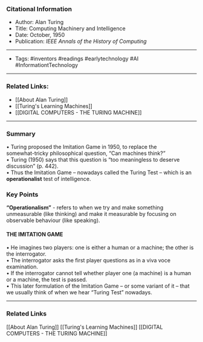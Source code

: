 
### Citational Information 
- Author: Alan Turing
- Title: Computing Machinery and Intelligence
- Date: October, 1950 
- Publication: _IEEE Annals of the History of Computing_
---
- Tags: #inventors #readings #earlytechnology #AI #InformationtTechnology
---
### Related Links: 
- [[About Alan Turing]]
- [[Turing's Learning Machines]]
- [[DIGITAL COMPUTERS - THE TURING MACHINE]]
---

### Summary
• Turing proposed the Imitation Game in 1950, to replace the  
somewhat-tricky philosophical question, “Can machines think?”  
	• Turing (1950) says that this question is “too meaningless to deserve discussion”  (p. 442).  
	• Thus the Imitation Game – nowadays called the Turing Test – which is an **operationalist** test of intelligence.  

### Key Points
**“Operationalism”** - refers to when we try and make something unmeasurable (like  thinking) and make it measurable by focusing on observable behaviour (like speaking).  

#### THE IMITATION GAME  
• He imagines two players: one is either a human or a machine; the other is the interrogator.  
• The interrogator asks the first player questions as in a viva voce examination.  
• If the interrogator cannot tell whether player one (a machine) is a human or a machine, the test is passed.  
• This later formulation of the Imitation Game – or some variant of it – that we usually think of when we hear “Turing Test” nowadays.

---
### Related Links
[[About Alan Turing]]
[[Turing's Learning Machines]]
[[DIGITAL COMPUTERS - THE TURING MACHINE]]
